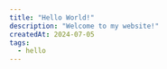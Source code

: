 ```yaml
---
title: "Hello World!"
description: "Welcome to my website!"
createdAt: 2024-07-05
tags:
  - hello
---
```

 